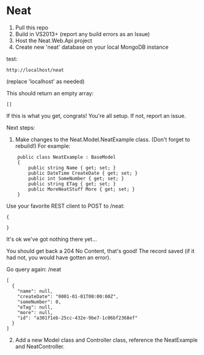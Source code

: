 # Neat

1. Pull this repo
2. Build in VS2013+ (report any build errors as an Issue)
3. Host the Neat.Web.Api project
4. Create new 'neat' database on your local MongoDB instance


test: 
```
http://localhost/neat
```
(replace 'localhost' as needed)

This should return an empty array:

```
[]
```

If this is what you get, congrats! You're all setup. If not, report an issue.

Next steps:

1. Make changes to the Neat.Model.NeatExample class. (Don't forget to rebuild!)  For example:

```
    public class NeatExample : BaseModel
    {
        public string Name { get; set; }
        public DateTime CreateDate { get; set; }
        public int SomeNumber { get; set; }
        public string ETag { get; set; }
        public MoreNeatStuff More { get; set; }
    }

```
Use your favorite REST client to POST to /neat:
```
{

}
```

It's ok we've got nothing there yet...

You should get back a 204 No Content, that's good! The record saved (if it had not, you would have gotten an error).

Go query again:  /neat
```
[
  {
    "name": null,
    "createDate": "0001-01-01T00:00:00Z",
    "someNumber": 0,
    "eTag": null,
    "more": null,
    "id": "a301f1eb-25cc-432e-9be7-1c06bf2368ef"
  }
]
```

2. Add a new Model class and Controller class, reference the NeatExample and NeatController.
